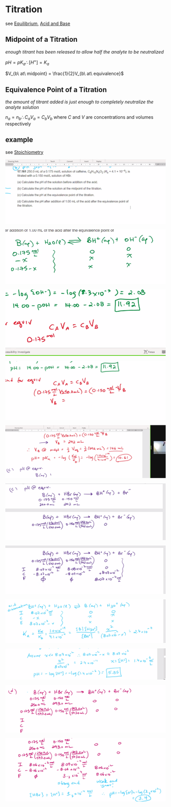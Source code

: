 # Titration

see [Equilibrium](Equilibrium%20a8f9599f4a064c8b9f37ae20f90835c3.md), [Acid and Base](Acid%20and%20Base%207f0756ab520442c597b197155fa4062c.md)

## Midpoint of a Titration

*enough titrant has been released to allow half the analyte to be neutralized*

$pH = pK_a \therefore [H^+] = K_a$

$V_{b\ at\ midpoint} = \frac{1}{2}V_{b\ at\ equivalence}$

## Equivalence Point of a Titration

*the amount of titrant added is just enough to completely neutralize the analyte solution*

$n_a = n_b \therefore C_aV_a = C_bV_b$ where $C$ and $V$ are concentrations and volumes respectively

## example

see [Stoichiometry](Stoichiometry%20a398038171b54bd2ab9fe08da84b4c32.md)

![Untitled](Titration%20762f62478e8d40cd9b3d37618e0d5aa2/Untitled.png)

![Untitled](Titration%20762f62478e8d40cd9b3d37618e0d5aa2/Untitled%201.png)

![Untitled](Titration%20762f62478e8d40cd9b3d37618e0d5aa2/Untitled%202.png)

![Untitled](Titration%20762f62478e8d40cd9b3d37618e0d5aa2/Untitled%203.png)

![Untitled](Titration%20762f62478e8d40cd9b3d37618e0d5aa2/Untitled%204.png)

![Untitled](Titration%20762f62478e8d40cd9b3d37618e0d5aa2/Untitled%205.png)

![Untitled](Titration%20762f62478e8d40cd9b3d37618e0d5aa2/Untitled%206.png)

![Untitled](Titration%20762f62478e8d40cd9b3d37618e0d5aa2/Untitled%207.png)

![Untitled](Titration%20762f62478e8d40cd9b3d37618e0d5aa2/Untitled%208.png)

![Untitled](Titration%20762f62478e8d40cd9b3d37618e0d5aa2/Untitled%209.png)

![Untitled](Titration%20762f62478e8d40cd9b3d37618e0d5aa2/Untitled%2010.png)
